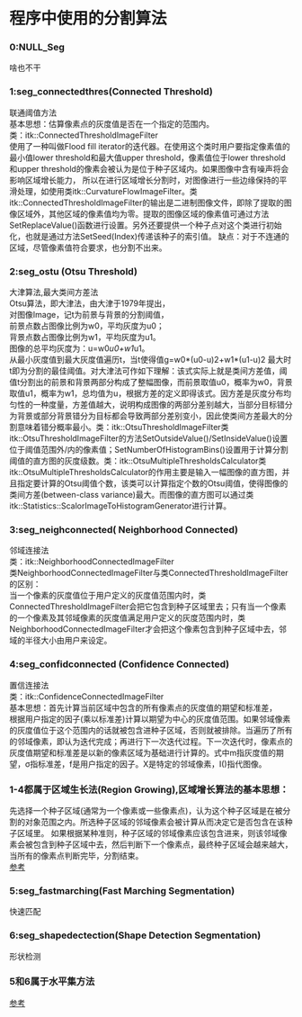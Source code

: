 程序中使用的分割算法
===========================

### 0:NULL_Seg<br>
啥也不干<br>
### 1:seg_connectedthres(Connected Threshold)
联通阈值方法<br>
    基本思想：估算像素点的灰度值是否在一个指定的范围内。<br>
    类：itk::ConnectedThresholdImageFilter<br>
    使用了一种叫做Flood fill iterator的迭代器。在使用这个类时用户要指定像素值的最小值lower threshold和最大值upper threshold，像素值位于lower threshold和upper threshold的像素会被认为是位于种子区域内。如果图像中含有噪声将会影响区域增长能力， 所以在进行区域增长分割时，对图像进行一些边缘保持的平滑处理，如使用类itk::CurvatureFlowImageFilter。类itk::ConnectedThresholdImageFilter的输出是二进制图像文件，即除了提取的图像区域外，其他区域的像素值均为零。提取的图像区域的像素值可通过方法SetReplaceValue()函数进行设置。另外还要提供一个种子点对这个类进行初始化，也就是通过方法SetSeed(Index)传递该种子的索引值。 缺点：对于不连通的区域，尽管像素值符合要求，也分割不出来。<br>
### 2:seg_ostu (Otsu Threshold)
大津算法,最大类间方差法<br>
    Otsu算法，即大津法，由大津于1979年提出，<br>
    对图像Image，记t为前景与背景的分割阈值，<br>
    前景点数占图像比例为w0，平均灰度为u0；<br>
    背景点数占图像比例为w1，平均灰度为u1。<br>
    图像的总平均灰度为：u=w0*u0+w1*u1。<br>
    从最小灰度值到最大灰度值遍历t，当t使得值g=w0*(u0-u)2+w1*(u1-u)2 最大时t即为分割的最佳阈值。对大津法可作如下理解：该式实际上就是类间方差值，阈值t分割出的前景和背景两部分构成了整幅图像，而前景取值u0，概率为w0，背景取值u1，概率为w1，总均值为u，根据方差的定义即得该式。因方差是灰度分布均匀性的一种度量，方差值越大，说明构成图像的两部分差别越大，当部分目标错分为背景或部分背景错分为目标都会导致两部分差别变小，因此使类间方差最大的分割意味着错分概率最小。类：itk::OtsuThresholdImageFilter类  itk::OtsuThresholdImageFilter的方法SetOutsideValue()/SetInsideValue()设置位于阈值范围外/内的像素值；SetNumberOfHistogramBins()设置用于计算分割阈值的直方图的灰度级数。类：itk::OtsuMultipleThresholdsCalculator类itk::OtsuMultipleThresholdsCalculator的作用主要是输入一幅图像的直方图，并且指定要计算的Otsu阈值个数，该类可以计算指定个数的Otsu阈值，使得图像的类间方差(between-class variance)最大。而图像的直方图可以通过类itk::Statistics::ScalorImageToHistogramGenerator进行计算。<br>
### 3:seg_neighconnected( Neighborhood Connected)
邻域连接法<br>
    类：itk::NeighborhoodConnectedImageFilter<br>
    类NeighborhoodConnectedImageFilter与类ConnectedThresholdImageFilter的区别：<br>
    当一个像素的灰度值位于用户定义的灰度值范围内时，类ConnectedThresholdImageFilter会把它包含到种子区域里去；只有当一个像素的一个像素及其邻域像素的灰度值满足用户定义的灰度范围内时，类NeighborhoodConnectedImageFilter才会把这个像素包含到种子区域中去，邻域的半径大小由用户来设定。<br>
### 4:seg_confidconnected (Confidence Connected)
置信连接法<br>
    类：itk::ConfidenceConnectedImageFilter<br>
    基本思想：首先计算当前区域中包含的所有像素点的灰度值的期望和标准差，<br>
    根据用户指定的因子(乘以标准差)计算以期望为中心的灰度值范围。如果邻域像素的灰度值位于这个范围内的话就被包含进种子区域，否则就被排除。当遍历了所有的邻域像素，即认为迭代完成；再进行下一次迭代过程。下一次迭代时，像素点的灰度值期望和标准差是以新的像素区域为基础进行计算的。式中m指灰度值的期望，σ指标准差，f是用户指定的因子。X是特定的邻域像素，I()指代图像。

### 1-4都属于区域生长法(Region Growing),区域增长算法的基本思想：<br>
先选择一个种子区域(通常为一个像素或一些像素点)，认为这个种子区域是在被分割的对象范围之内。所选种子区域的邻域像素会被计算从而决定它是否包含在该种子区域里。
如果根据某种准则，种子区域的邻域像素应该包含进来，则该邻域像素会被包含到种子区域中去，然后判断下一个像素点，最终种子区域会越来越大，当所有的像素点判断完毕，分割结束。<br>
[参考](http://blog.sina.com.cn/s/blog_7607869f0102v0oz.html)<br/> 

### 5:seg_fastmarching(Fast Marching Segmentation)
快速匹配<br/> 

### 6:seg_shapedectection(Shape Detection Segmentation)
形状检测<br/> 

### 5和6属于水平集方法
[参考](http://www.docin.com/p-439279073.html)<br/>
